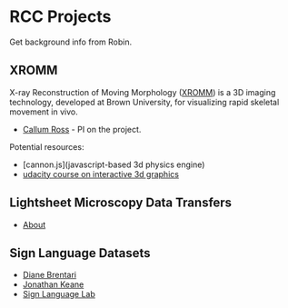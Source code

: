 # RCC Projects

Get background info from Robin.


## XROMM

X-ray Reconstruction of Moving Morphology ([XROMM](http://www.xromm.org/)) is a 3D imaging technology, developed at Brown University, for visualizing rapid skeletal movement in vivo.

* [Callum Ross](http://pondside.uchicago.edu/oba/faculty/ross_c.html) - PI on the project.

Potential resources:

* [cannon.js](javascript-based 3d physics engine)
* [udacity course on interactive 3d graphics](https://www.udacity.com/course/cs291)


## Lightsheet Microscopy Data Transfers

* [About](http://digital.bsd.uchicago.edu/about.html)


## Sign Language Datasets

* [Diane Brentari](https://linguistics.uchicago.edu/faculty/brentari)
* [Jonathan Keane](http://jonkeane.com/)
* [Sign Language Lab](http://signlanguagelab.uchicago.edu/)

